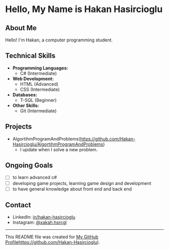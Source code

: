 # Hello, My Name is Hakan Hasircioglu

## About Me
Hello! I'm Hakan, a computer programming student.

## Technical Skills
- **Programming Languages:**
  - C# (Intermediate)
- **Web Development:**
  - HTML (Advanced)
  - CSS (Intermediate)
- **Databases:**
  - T-SQL (Beginner)
- **Other Skills:**
  - Git (Intermediate)

## Projects
- AlgortihmProgramAndProblems(https://github.com/Hakan-Hasircioglu/AlgortihmProgramAndProblems)
  - I update when I solve a new problem.

## Ongoing Goals
- [ ] to learn advanced c#
- [ ] developing game projects, learning game design and development
- [ ] to have general knowledge about front end and back end

## Contact
- LinkedIn: [in/hakan-hasircioglu](https://www.linkedin.com/in/hakan-hasircioglu-708263299/)
- Instagram: [@xakah.hsrcgl](https://www.instagram.com/xakah.hsrcgl/)

---
This README file was created for [My GitHub Profile](https://github.com/Hakan-Hasircioglu)https://github.com/Hakan-Hasircioglu).
